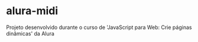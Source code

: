 # alura-midi
Projeto desenvolvido durante o curso de 'JavaScript para Web: Crie páginas dinâmicas' da Alura
